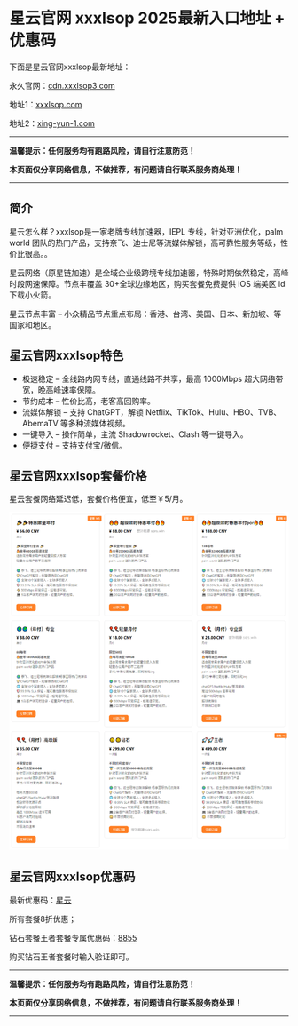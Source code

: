 # 星云官网 xxxlsop 2025最新入口地址 + 优惠码

下面是星云官网xxxlsop最新地址：

永久官网：[cdn.xxxlsop3.com](https://xuv.cc/out/xls)

地址1：[xxxlsop.com](https://user.xxxlsop.com/#/register?code=pDO1DL3K)

地址2：[xing-yun-1.com](https://user.xing-yun-1.com/#/register?code=pDO1DL3K)

---

**温馨提示：任何服务均有跑路风险，请自行注意防范！**

**本页面仅分享网络信息，不做推荐，有问题请自行联系服务商处理！**

---

## 简介

星云怎么样？xxxlsop是一家老牌专线加速器，IEPL 专线，针对亚洲优化，palm world 团队的热门产品，支持奈飞、迪士尼等流媒体解锁，高可靠性服务等级，性价比很高。。

星云网络（原星链加速）是全域企业级跨境专线加速器，特殊时期依然稳定，高峰时段网速保障。节点丰覆盖 30+全球边缘地区，购买套餐免费提供 iOS 端美区 id 下载小火箭。

星云节点丰富 – 小众精品节点重点布局：香港、台湾、美国、日本、新加坡、等国家和地区。

## 星云官网xxxlsop特色

<ul>
   <li>极速稳定 – 全线路内网专线，直通线路不共享，最高 1000Mbps 超大网络带宽，晚高峰速率保障。</li>
   <li>节约成本 – 性价比高，老客高回购率。</li>
   <li>流媒体解锁 – 支持 ChatGPT，解锁 Netflix、TikTok、Hulu、HBO、TVB、AbemaTV 等多种流媒体视频。</li>
   <li>一键导入 – 操作简单，主流 Shadowrocket、Clash 等一键导入。</li>
   <li>便捷支付 – 支持支付宝/微信。</li>
</ul>

## 星云官网xxxlsop套餐价格

星云套餐网络延迟低，套餐价格便宜，低至￥5/月。

[![星云套餐价格](xlsop_20240621_104548.png)](https://xuv.cc/out/xls)

## 星云官网xxxlsop优惠码

最新优惠码：[星云](https://xuv.cc/out/xls)

所有套餐8折优惠；

钻石套餐王者套餐专属优惠码：[8855](https://xuv.cc/out/xls)

购买钻石王者套餐时输入验证即可。

---

**温馨提示：任何服务均有跑路风险，请自行注意防范！**

**本页面仅分享网络信息，不做推荐，有问题请自行联系服务商处理！**

---
